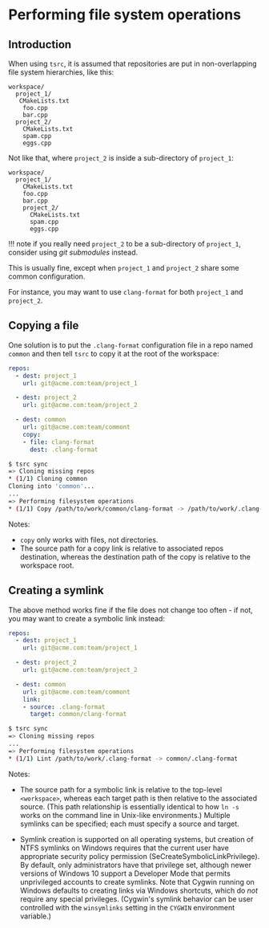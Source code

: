 # Performing file system operations

## Introduction

When using `tsrc`, it is assumed that repositories are put in non-overlapping
file system hierarchies, like this:

```text
workspace/
  project_1/
   CMakeLists.txt
    foo.cpp
    bar.cpp
  project_2/
    CMakeLists.txt
    spam.cpp
    eggs.cpp
```

Not like that, where `project_2` is inside a sub-directory of `project_1`:

```text
workspace/
  project_1/
    CMakeLists.txt
    foo.cpp
    bar.cpp
    project_2/
      CMakeLists.txt
      spam.cpp
      eggs.cpp
```

!!! note
    if you really need `project_2` to be a sub-directory of `project_1`,
    consider using *git submodules* instead.

This is usually fine, except when `project_1` and `project_2` share some common configuration.

For instance, you may want to use `clang-format` for both `project_1` and `project_2`.

## Copying a file

One solution is to put the `.clang-format` configuration file in a repo named
`common` and then tell `tsrc` to copy it at the root of the workspace:

```yaml
repos:
  - dest: project_1
    url: git@acme.com:team/project_1

  - dest: project_2
    url: git@acme.com:team/project_2

  - dest: common
    url: git@acme.com:team/commont
    copy:
    - file: clang-format
      dest: .clang-format
```

```bash
$ tsrc sync
=> Cloning missing repos
* (1/1) Cloning common
Cloning into 'common'...
...
=> Performing filesystem operations
* (1/1) Copy /path/to/work/common/clang-format -> /path/to/work/.clang-format
```

Notes:

*  `copy` only works with files, not directories.
* The source path for a copy link is relative to associated repos destination, whereas
  the destination path of the copy is relative to the workspace root.

## Creating a symlink

The above method works fine if the file does not change too often - if not, you may want to create
a symbolic link instead:

```yaml
repos:
  - dest: project_1
    url: git@acme.com:team/project_1

  - dest: project_2
    url: git@acme.com:team/project_2

  - dest: common
    url: git@acme.com:team/commont
    link:
    - source: .clang-format
      target: common/clang-format
```

```bash
$ tsrc sync
=> Cloning missing repos
...
=> Performing filesystem operations
* (1/1) Lint /path/to/work/.clang-format -> common/.clang-format
```

Notes:

* The source path for a symbolic link is relative to the top-level `<workspace>`, whereas
  each target path is then relative to the associated source.  (This path relationship
  is essentially identical to how `ln -s` works on the command line in Unix-like
  environments.)  Multiple symlinks can be specified; each must specify a source and target.

* Symlink creation is supported on all operating systems, but creation of NTFS symlinks on
  Windows requires that the current user have appropriate security policy permission
  (SeCreateSymbolicLinkPrivilege).  By default, only administrators have that privilege set,
  although newer versions of Windows 10 support a Developer Mode that permits unprivileged
  accounts to create symlinks.  Note that Cygwin running on Windows defaults to creating
  links via Windows shortcuts, which do *not* require any special privileges.
  (Cygwin's symlink behavior can be user controlled with the `winsymlinks` setting
  in the `CYGWIN` environment variable.)
